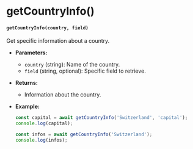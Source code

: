 # getCountryInfo()

#### `getCountryInfo(country, field)`

Get specific information about a country.

* **Parameters:**
  * `country` (string): Name of the country.
  * `field` (string, optional): Specific field to retrieve.
* **Returns:**
  * Information about the country.
*   **Example:**

    ```javascript
    const capital = await getCountryInfo('Switzerland', 'capital');
    console.log(capital);

    const infos = await getCountryInfo('Switzerland');
    console.log(infos);
    ```
